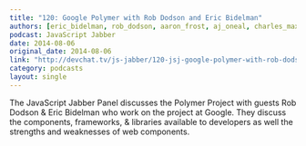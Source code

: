 ```yaml
---
title: "120: Google Polymer with Rob Dodson and Eric Bidelman"
authors: [eric_bidelman, rob_dodson, aaron_frost, aj_oneal, charles_max_wood, jamison_dance, joe_eames ]
podcast: JavaScript Jabber
date: 2014-08-06
original_date: 2014-08-06
link: "http://devchat.tv/js-jabber/120-jsj-google-polymer-with-rob-dodson-and-eric-bidelman"
category: podcasts
layout: single
---
```


The JavaScript Jabber Panel discusses the Polymer Project with guests Rob Dodson
& Eric Bidelman who work on the project at Google. They discuss the components,
frameworks, & libraries available to developers as well the strengths and
weaknesses of web components.
